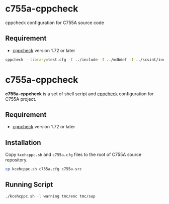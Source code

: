 # c755a-cppcheck

cppcheck configuration for C755A source code

## Requirement

- [cppcheck](https://github.com/danmar/cppcheck) version 1.72 or later

```bash
cppcheck --library=test.cfg -I ../include -I ../mdbdef -I ../scsint/inc -I inc -I ../classes/inc -I ../tools/inc -I ../sal/inc -I ../sta/inc -I ../reg/inc -I ../sigint/inc  --enable=all --force src 2> cppcheck.log
```

# c755a-cppcheck

__c755a-cppcheck__ is a set of shell script and [cppcheck](https://github.com/danmar/cppcheck) configuration for C755A project.

## Requirement

- [cppcheck](https://github.com/danmar/cppcheck) version 1.72 or later

## Installation

Copy `kcehcppc.sh` and `c755a.cfg` files to the root of C755A source repository.

```bash
cp kcehcppc.sh c755a.cfg c755a-src
```

## Running Script

```bash
./kcehcppc.sh -l warning tmc/enc tmc/sup
```
